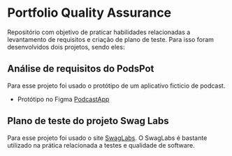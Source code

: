# Portfolio Quality Assurance

Repositório com objetivo de praticar habilidades relacionadas a levantamento de requisitos e criação de plano de teste. Para isso foram desenvolvidos dois projetos, sendo eles: 

## Análise de requisitos do PodsPot

Para esse projeto foi usado o protótipo de um aplicativo ficticio de podcast.

- Protótipo no Figma [PodcastApp](https://www.figma.com/file/l0avfMrJDgQ3o7QBsE1zbA/PodcastAppChallenge?node-id=8%3A5945&t=AjGScm8WQr85i3Xq-1)

## Plano de teste do projeto Swag Labs

Para esse projeto foi usado o site [SwagLabs](https://www.saucedemo.com/). O SwagLabs é bastante utilizado na prática relacionada a testes e qualidade de software.

